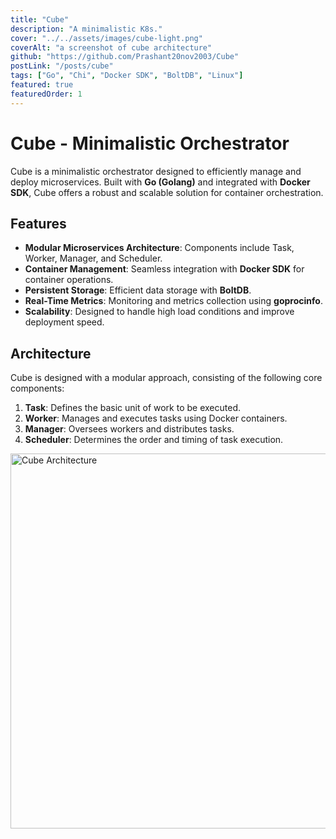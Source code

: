 ```yaml
---
title: "Cube"
description: "A minimalistic K8s."
cover: "../../assets/images/cube-light.png"
coverAlt: "a screenshot of cube architecture"
github: "https://github.com/Prashant20nov2003/Cube"
postLink: "/posts/cube"
tags: ["Go", "Chi", "Docker SDK", "BoltDB", "Linux"]
featured: true
featuredOrder: 1
---
```


# Cube - Minimalistic Orchestrator

Cube is a minimalistic orchestrator designed to efficiently manage and deploy microservices. Built with **Go (Golang)** and integrated with **Docker SDK**, Cube offers a robust and scalable solution for container orchestration.

## Features

- **Modular Microservices Architecture**: Components include Task, Worker, Manager, and Scheduler.
- **Container Management**: Seamless integration with **Docker SDK** for container operations.
- **Persistent Storage**: Efficient data storage with **BoltDB**.
- **Real-Time Metrics**: Monitoring and metrics collection using **goprocinfo**.
- **Scalability**: Designed to handle high load conditions and improve deployment speed.

## Architecture

Cube is designed with a modular approach, consisting of the following core components:

1. **Task**: Defines the basic unit of work to be executed.
2. **Worker**: Manages and executes tasks using Docker containers.
3. **Manager**: Oversees workers and distributes tasks.
4. **Scheduler**: Determines the order and timing of task execution.

<img src="/cube-light.png" alt="Cube Architecture" width="850" height="600">
